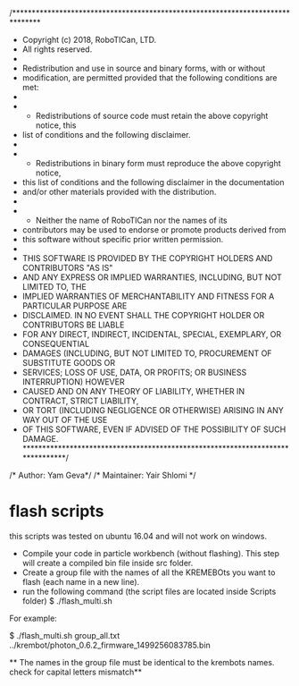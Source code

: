 /*******************************************************************************
* Copyright (c) 2018, RoboTICan, LTD.
* All rights reserved.
*
* Redistribution and use in source and binary forms, with or without
* modification, are permitted provided that the following conditions are met:
*
* * Redistributions of source code must retain the above copyright notice, this
*   list of conditions and the following disclaimer.
*
* * Redistributions in binary form must reproduce the above copyright notice,
*   this list of conditions and the following disclaimer in the documentation
*   and/or other materials provided with the distribution.
*
* * Neither the name of RoboTICan nor the names of its
*   contributors may be used to endorse or promote products derived from
*   this software without specific prior written permission.
*
* THIS SOFTWARE IS PROVIDED BY THE COPYRIGHT HOLDERS AND CONTRIBUTORS "AS IS"
* AND ANY EXPRESS OR IMPLIED WARRANTIES, INCLUDING, BUT NOT LIMITED TO, THE
* IMPLIED WARRANTIES OF MERCHANTABILITY AND FITNESS FOR A PARTICULAR PURPOSE ARE
* DISCLAIMED. IN NO EVENT SHALL THE COPYRIGHT HOLDER OR CONTRIBUTORS BE LIABLE
* FOR ANY DIRECT, INDIRECT, INCIDENTAL, SPECIAL, EXEMPLARY, OR CONSEQUENTIAL
* DAMAGES (INCLUDING, BUT NOT LIMITED TO, PROCUREMENT OF SUBSTITUTE GOODS OR
* SERVICES; LOSS OF USE, DATA, OR PROFITS; OR BUSINESS INTERRUPTION) HOWEVER
* CAUSED AND ON ANY THEORY OF LIABILITY, WHETHER IN CONTRACT, STRICT LIABILITY,
* OR TORT (INCLUDING NEGLIGENCE OR OTHERWISE) ARISING IN ANY WAY OUT OF THE USE
* OF THIS SOFTWARE, EVEN IF ADVISED OF THE POSSIBILITY OF SUCH DAMAGE.
*******************************************************************************/

/* Author: Yam Geva*/
/* Maintainer: Yair Shlomi */

# flash scripts

this scripts was tested on ubuntu 16.04 and will not work on windows.

* Compile your code in particle workbench (without flashing). This step will create a compiled bin file inside src folder.
* Create a group file with the names of all the KREMEBOts you want to flash (each name in a new line).  
* run the following command (the script files are located inside Scripts folder) 
$ ./flash_multi.sh <group file path> <bin file path>

For example:

$ ./flash_multi.sh group_all.txt ../krembot/photon_0.6.2_firmware_1499256083785.bin

** The names in the group file must be identical to the krembots names. check for capital letters mismatch**
